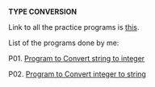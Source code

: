 **TYPE CONVERSION**

Link to all the practice programs is [this](https://www.programiz.com/java-programming/examples).

List of the programs done by me:

P01. [Program to Convert string to integer](https://github.com/shrutiisharma/NAAD/blob/master/src/Streamliners/Task0/_2_TypeConversion/P01.java)

P02. [Program to Convert integer to string](https://github.com/shrutiisharma/NAAD/blob/master/src/Streamliners/Task0/_2_TypeConversion/P02.java)
